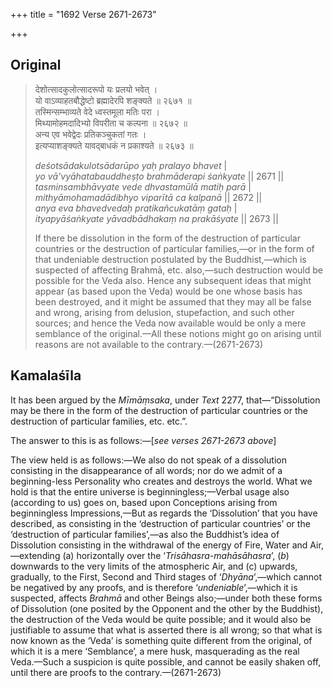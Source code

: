 +++
title = "1692 Verse 2671-2673"

+++
## Original 
>
> देशोत्सादकुलोत्सादरूपो यः प्रलयो भवेत् ।  
> यो वाऽव्याहतबौद्धेष्टो ब्रह्मादेरपि शङ्क्यते ॥ २६७१ ॥  
> तस्मिन्सम्भाव्यते वेदे ध्वस्तमूला मतिः परा ।  
> मिथ्यामोहमदादिभ्यो विपरीता च कल्पना ॥ २६७२ ॥  
> अन्य एव भवेद्वेदः प्रतिकञ्चुकतां गतः ।  
> इत्यप्याशङ्क्यते यावद्बाधकं न प्रकाश्यते ॥ २६७३ ॥ 
>
> *deśotsādakulotsādarūpo yaḥ pralayo bhavet* \|  
> *yo vā'vyāhatabauddheṣṭo brahmāderapi śaṅkyate* \|\| 2671 \|\|  
> *tasminsambhāvyate vede dhvastamūlā matiḥ parā* \|  
> *mithyāmohamadādibhyo viparītā ca kalpanā* \|\| 2672 \|\|  
> *anya eva bhavedvedaḥ pratikañcukatāṃ gataḥ* \|  
> *ityapyāśaṅkyate yāvadbādhakaṃ na prakāśyate* \|\| 2673 \|\| 
>
> If there be dissolution in the form of the destruction of particular countries or the destruction of particular families,—or in the form of that undeniable destruction postulated by the Buddhist,—which is suspected of affecting Brahmā, etc. also,—such destruction would be possible for the Veda also. Hence any subsequent ideas that might appear (as based upon the Veda) would be one whose basis has been destroyed, and it might be assumed that they may all be false and wrong, arising from delusion, stupefaction, and such other sources; and hence the Veda now available would be only a mere semblance of the original.—All these notions might go on arising until reasons are not available to the contrary.—(2671-2673)



## Kamalaśīla

It has been argued by the *Mīmāṃsaka*, under *Text* 2277, that—“Dissolution may be there in the form of the destruction of particular countries or the destruction of particular families, etc. etc.”.

The answer to this is as follows:—[*see verses 2671-2673 above*]

The view held is as follows:—We also do not speak of a dissolution consisting in the disappearance of all words; nor do we admit of a beginning-less Personality who creates and destroys the world. What we hold is that the entire universe is beginningless;—Verbal usage also (according to us) goes on, based upon Conceptions arising from beginningless Impressions,—But as regards the ‘Dissolution’ that you have described, as consisting in the ‘destruction of particular countries’ or the ‘destruction of particular families’,—as also the Buddhist’s idea of Dissolution consisting in the withdrawal of the energy of Fire, Water and Air,—extending (a) horizontally over the ‘*Trisāhasra-mahāsāhasra*’, (*b*) downwards to the very limits of the atmospheric Air, and (c) upwards, gradually, to the First, Second and Third stages of ‘*Dhyāna*’,—which cannot be negatived by any proofs, and is therefore ‘*undeniable*’,—which it is suspected, affects *Brahmā* and other Beings also;—under both these forms of Dissolution (one posited by the Opponent and the other by the Buddhist), the destruction of the Veda would be quite possible; and it would also be justifiable to assume that what is asserted there is all wrong; so that what is now known as the ‘Veda’ is something quite different from the original, of which it is a mere ‘Semblance’, a mere husk, masquerading as the real Veda.—Such a suspicion is quite possible, and cannot be easily shaken off, until there are proofs to the contrary.—(2671-2673)


